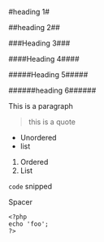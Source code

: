 #heading 1#

##heading 2##

###Heading 3###

####Heading 4####

#####Heading 5#####

######heading 6######

This is a paragraph

> this is a quote

* Unordered
* list

1. Ordered
2. List

`code` snipped

Spacer

    <?php
    echo 'foo';
    ?>

